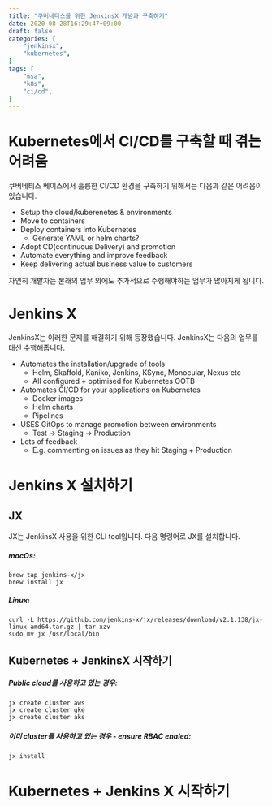 ```yaml
---
title: "쿠버네티스를 위한 JenkinsX 개념과 구축하기"
date: 2020-08-28T16:29:47+09:00
draft: false
categories: [
    "jenkinsx",
    "kubernetes",
]
tags: [
    "msa",
    "k8s",
    "ci/cd",   
]
---
```


# Kubernetes에서 CI/CD를 구축할 때 겪는 어려움
쿠버네티스 베이스에서 훌륭한 CI/CD 환경을 구축하기 위해서는 다음과 같은 어려움이 있습니다.
* Setup the cloud/kuberenetes & environments
* Move to containers
* Deploy containers into Kubernetes
  * Generate YAML or helm charts?
* Adopt CD(continuous Delivery) and promotion
* Automate everything and improve feedback
* Keep delivering actual business value to customers

자연히 개발자는 본래의 업무 외에도 추가적으로 수행해야하는 업무가 많아지게 됩니다.

# Jenkins X
JenkinsX는 이러한 문제를 해결하기 위해 등장했습니다. JenkinsX는 다음의 업무를 대신 수행해줍니다.
* Automates the installation/upgrade of tools
  * Helm, Skaffold, Kaniko, Jenkins, KSync, Monocular, Nexus etc
  * All configured + optimised for Kubernetes OOTB
* Automates CI/CD for your applications on Kubernetes
  * Docker images
  * Helm charts
  * Pipelines
* USES GitOps to manage promotion between environments
  * Test -> Staging -> Production
* Lots of feedback
  * E.g. commenting on issues as they hit Staging + Production

# Jenkins X 설치하기

## JX
JX는 JenkinsX 사용을 위한 CLI tool입니다. 다음 명령어로 JX를 설치합니다.

##### macOs:
```
brew tap jenkins-x/jx
brew install jx
```

##### Linux:
```
curl -L https://github.com/jenkins-x/jx/releases/download/v2.1.138/jx-linux-amd64.tar.gz | tar xzv 
sudo mv jx /usr/local/bin
```

## Kubernetes + JenkinsX 시작하기

##### Public cloud를 사용하고 있는 경우:
```
jx create cluster aws
jx create cluster gke
jx create cluster aks
```

##### 이미 cluster를 사용하고 있는 경우 - ensure RBAC enaled:
```
jx install
```


# Kubernetes + Jenkins X 시작하기


